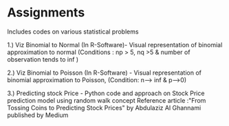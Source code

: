 # Assignments
Includes codes on various statistical problems

1.) Viz Binomial to Normal (In R-Software)- Visual representation of binomial approximation to normal  (Conditions : np > 5, nq >5 & number of observation tends to inf )

2.) Viz Binomial to Poisson (In R-Software) -  Visual representation of binomial approximation to Poisson,  (Condition: n--> inf & p-->0)

3.) Predicting stock Price - Python code and approach on Stock Price prediction model using random walk concept 
    Reference article :"From Tossing Coins to Predicting Stock Prices" by Abdulaziz Al Ghannami published by Medium 
